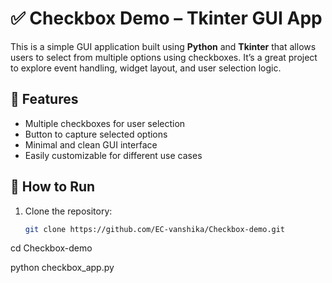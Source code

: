 # ✅ Checkbox Demo – Tkinter GUI App

This is a simple GUI application built using **Python** and **Tkinter** that allows users to select from multiple options using checkboxes. It’s a great project to explore event handling, widget layout, and user selection logic.

## 🔧 Features

- Multiple checkboxes for user selection
- Button to capture selected options
- Minimal and clean GUI interface
- Easily customizable for different use cases

## 🚀 How to Run

1. Clone the repository:
   ```bash
   git clone https://github.com/EC-vanshika/Checkbox-demo.git

cd Checkbox-demo

python checkbox_app.py

